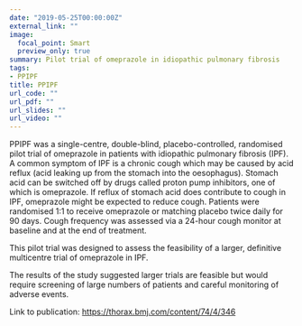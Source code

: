 ```yaml
---
date: "2019-05-25T00:00:00Z"
external_link: ""
image:
  focal_point: Smart
  preview_only: true
summary: Pilot trial of omeprazole in idiopathic pulmonary fibrosis
tags:
- PPIPF
title: PPIPF
url_code: ""
url_pdf: ""
url_slides: ""
url_video: ""
---
```


PPIPF was a single-centre, double-blind, placebo-controlled, randomised pilot trial of omeprazole in patients with idiopathic pulmonary fibrosis (IPF).
A common symptom of IPF is a chronic cough which may be caused by acid reflux (acid leaking up from the stomach into the oesophagus).
Stomach acid can be switched off by drugs called proton pump inhibitors, one of which is omeprazole. 
If reflux of stomach acid does contribute to cough in IPF, omeprazole might be expected to reduce cough.
Patients were randomised 1:1 to receive omeprazole or matching placebo twice daily for 90 days.
Cough frequency was assessed via a 24-hour cough monitor at baseline and at the end of treatment.

This pilot trial was designed to assess the feasibility of a larger, definitive multicentre trial of omeprazole in IPF.

The results of the study suggested larger trials are feasible but would require screening of large numbers of patients and careful monitoring of adverse events.

Link to publication: https://thorax.bmj.com/content/74/4/346
